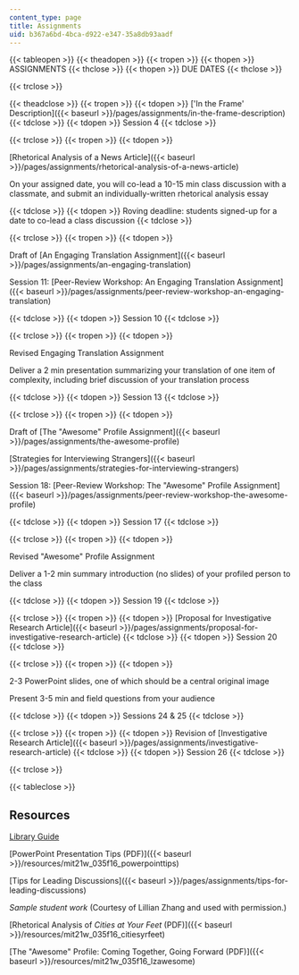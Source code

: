 ```yaml
---
content_type: page
title: Assignments
uid: b367a6bd-4bca-d922-e347-35a8db93aadf
---
```


{{< tableopen >}}
{{< theadopen >}}
{{< tropen >}}
{{< thopen >}}
ASSIGNMENTS
{{< thclose >}}
{{< thopen >}}
DUE DATES
{{< thclose >}}

{{< trclose >}}

{{< theadclose >}}
{{< tropen >}}
{{< tdopen >}}
['In the Frame' Description]({{< baseurl >}}/pages/assignments/in-the-frame-description)
{{< tdclose >}}
{{< tdopen >}}
Session 4
{{< tdclose >}}

{{< trclose >}}
{{< tropen >}}
{{< tdopen >}}


[Rhetorical Analysis of a News Article]({{< baseurl >}}/pages/assignments/rhetorical-analysis-of-a-news-article)

On your assigned date, you will co-lead a 10-15 min class discussion with a classmate, and submit an individually-written rhetorical analysis essay


{{< tdclose >}}
{{< tdopen >}}
Roving deadline: students signed-up for a date to co-lead a class discussion
{{< tdclose >}}

{{< trclose >}}
{{< tropen >}}
{{< tdopen >}}


Draft of [An Engaging Translation Assignment]({{< baseurl >}}/pages/assignments/an-engaging-translation)

Session 11: [Peer-Review Workshop: An Engaging Translation Assignment]({{< baseurl >}}/pages/assignments/peer-review-workshop-an-engaging-translation)


{{< tdclose >}}
{{< tdopen >}}
Session 10
{{< tdclose >}}

{{< trclose >}}
{{< tropen >}}
{{< tdopen >}}


Revised Engaging Translation Assignment

Deliver a 2 min presentation summarizing your translation of one item of complexity, including brief discussion of your translation process


{{< tdclose >}}
{{< tdopen >}}
Session 13
{{< tdclose >}}

{{< trclose >}}
{{< tropen >}}
{{< tdopen >}}


Draft of [The "Awesome" Profile Assignment]({{< baseurl >}}/pages/assignments/the-awesome-profile)

[Strategies for Interviewing Strangers]({{< baseurl >}}/pages/assignments/strategies-for-interviewing-strangers)

Session 18: [Peer-Review Workshop: The "Awesome" Profile Assignment]({{< baseurl >}}/pages/assignments/peer-review-workshop-the-awesome-profile)


{{< tdclose >}}
{{< tdopen >}}
Session 17
{{< tdclose >}}

{{< trclose >}}
{{< tropen >}}
{{< tdopen >}}


Revised "Awesome" Profile Assignment

Deliver a 1-2 min summary introduction (no slides) of your profiled person to the class


{{< tdclose >}}
{{< tdopen >}}
Session 19
{{< tdclose >}}

{{< trclose >}}
{{< tropen >}}
{{< tdopen >}}
[Proposal for Investigative Research Article]({{< baseurl >}}/pages/assignments/proposal-for-investigative-research-article)
{{< tdclose >}}
{{< tdopen >}}
Session 20
{{< tdclose >}}

{{< trclose >}}
{{< tropen >}}
{{< tdopen >}}


2-3 PowerPoint slides, one of which should be a central original image

Present 3-5 min and field questions from your audience


{{< tdclose >}}
{{< tdopen >}}
Sessions 24 & 25
{{< tdclose >}}

{{< trclose >}}
{{< tropen >}}
{{< tdopen >}}
Revision of [Investigative Research Article]({{< baseurl >}}/pages/assignments/investigative-research-article)
{{< tdclose >}}
{{< tdopen >}}
Session 26
{{< tdclose >}}

{{< trclose >}}

{{< tableclose >}}

Resources
---------

[Library Guide](http://libguides.mit.edu/sciencewriting01)

[PowerPoint Presentation Tips (PDF)]({{< baseurl >}}/resources/mit21w_035f16_powerpointtips)

[Tips for Leading Discussions]({{< baseurl >}}/pages/assignments/tips-for-leading-discussions)

_Sample student work_ (Courtesy of Lillian Zhang and used with permission.)

[Rhetorical Analysis of _Cities at Your Feet_ (PDF)]({{< baseurl >}}/resources/mit21w_035f16_citiesyrfeet)

[The "Awesome" Profile: Coming Together, Going Forward (PDF)]({{< baseurl >}}/resources/mit21w_035f16_lzawesome)